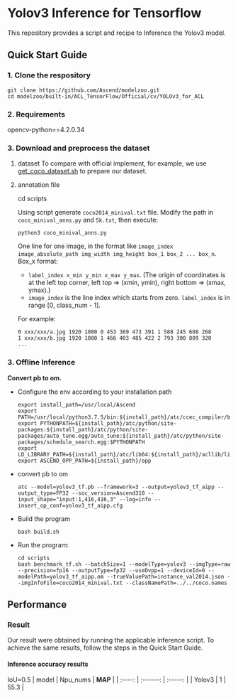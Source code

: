 

# Yolov3 Inference for Tensorflow 

This repository provides a script and recipe to Inference the Yolov3 model.

## Quick Start Guide

### 1. Clone the respository

```shell
git clone https://github.com/Ascend/modelzoo.git
cd modelzoo/built-in/ACL_TensorFlow/Official/cv/YOLOv3_for_ACL
```

### 2. Requirements

opencv-python==4.2.0.34


### 3. Download and preprocess the dataset

1. dataset
  To compare with official implement, for example, we use [get_coco_dataset.sh](https://github.com/pjreddie/darknet/blob/master/scripts/get_coco_dataset.sh) to prepare our dataset.

2. annotation file

   cd scripts

   Using script generate `coco2014_minival.txt` file. Modify the path in `coco_minival_anns.py` and `5k.txt`, then execute:

   ```
   python3 coco_minival_anns.py
   ```

   One line for one image, in the format like `image_index image_absolute_path img_width img_height box_1 box_2 ... box_n`.    
   Box_x format: 

   - `label_index x_min y_min x_max y_max`. (The origin of coordinates is at the left top corner, left top => (xmin, ymin), right bottom => (xmax, ymax).)    
   - `image_index` is the line index which starts from zero. `label_index` is in range [0, class_num - 1].

   For example:

   ```
   0 xxx/xxx/a.jpg 1920 1080 0 453 369 473 391 1 588 245 608 268
   1 xxx/xxx/b.jpg 1920 1080 1 466 403 485 422 2 793 300 809 320
   ...
   ```


### 3. Offline Inference

**Convert pb to om.**

- Configure the env according to your installation path 

  ```
  export install_path=/usr/local/Ascend
  export PATH=/usr/local/python3.7.5/bin:${install_path}/atc/ccec_compiler/bin:${install_path}/atc/bin:$PATH
  export PYTHONPATH=${install_path}/atc/python/site-packages:${install_path}/atc/python/site-packages/auto_tune.egg/auto_tune:${install_path}/atc/python/site-packages/schedule_search.egg:$PYTHONPATH
  export LD_LIBRARY_PATH=${install_path}/atc/lib64:${install_path}/acllib/lib64:$LD_LIBRARY_PATH
  export ASCEND_OPP_PATH=${install_path}/opp
  ```

- convert pb to om

  ```
  atc --model=yolov3_tf.pb --framework=3 --output=yolov3_tf_aipp --output_type=FP32 --soc_version=Ascend310 --input_shape="input:1,416,416,3" --log=info --insert_op_conf=yolov3_tf_aipp.cfg
  ```

- Build the program

  ```
  bash build.sh
  ```

- Run the program:

  ```
  cd scripts
  bash benchmark_tf.sh --batchSize=1 --modelType=yolov3 --imgType=raw --precision=fp16 --outputType=fp32 --useDvpp=1 --deviceId=0 --modelPath=yolov3_tf_aipp.om --trueValuePath=instance_val2014.json --imgInfoFile=coco2014_minival.txt --classNamePath=../../coco.names
  ```



## Performance

### Result

Our result were obtained by running the applicable inference script. To achieve the same results, follow the steps in the Quick Start Guide.

#### Inference accuracy results

IoU=0.5
| model  | Npu_nums | **MAP** | 
| :----: | :------: | :-----: | 
| Yolov3 |    1     |  55.3   | 
